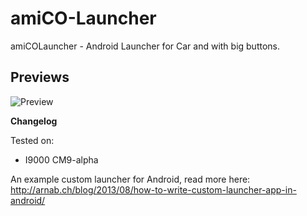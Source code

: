 amiCO-Launcher
==============

amiCOLauncher - Android Launcher for Car and with big buttons.

**Previews**
---------------------


![Preview](https://lh3.googleusercontent.com/-UCtwo3JMCI4/Umv1qIH3CLI/AAAAAAAAECs/9syT81yO_L0/w419-h696-no/Screenshot%2Bfrom%2B2013-10-26%2B18%3A59%3A31.png)

**Changelog**

Tested on:

  - I9000 CM9-alpha

An example custom launcher for Android, read more here: http://arnab.ch/blog/2013/08/how-to-write-custom-launcher-app-in-android/

